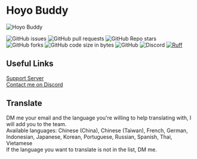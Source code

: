 # Hoyo Buddy
![Hoyo Buddy](https://i.imgur.com/x3UBpUa.png)  

![GitHub issues](https://img.shields.io/github/issues/seriaati/hoyo-buddy)
![GitHub pull requests](https://img.shields.io/github/issues-pr/seriaati/hoyo-buddy)
![GitHub Repo stars](https://img.shields.io/github/stars/seriaati/hoyo-buddy)
![GitHub forks](https://img.shields.io/github/forks/seriaati/hoyo-buddy)
![GitHub code size in bytes](https://img.shields.io/github/languages/code-size/seriaati/hoyo-buddy)
![GitHub](https://img.shields.io/github/license/seriaati/hoyo-buddy)
![Discord](https://img.shields.io/discord/1000727526194298910?label=Discord%20Server&color=5865F2)
[![Ruff](https://img.shields.io/endpoint?url=https://raw.githubusercontent.com/astral-sh/ruff/main/assets/badge/v2.json)](https://github.com/astral-sh/ruff)


## Useful Links
[Support Server](https://dsc.gg/hoyo-buddy)  
[Contact me on Discord](https://discord.com/users/410036441129943050)

## Translate
DM me your email and the language you're willing to help translating with, I will add you to the team.  
Available languages: Chinese (China), Chinese (Taiwan), French, German, Indonesian, Japanese, Korean, Portuguese, Russian, Spanish, Thai, Vietamese  
If the language you want to translate is not in the list, DM me.
